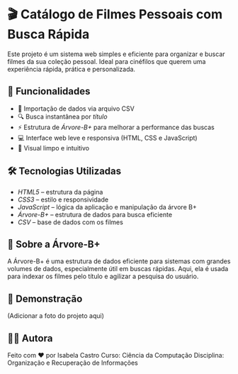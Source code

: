 # 🎬 Catálogo de Filmes Pessoais com Busca Rápida

Este projeto é um sistema web simples e eficiente para organizar e buscar filmes da sua coleção pessoal. Ideal para cinéfilos que querem uma experiência rápida, prática e personalizada.

## 🚀 Funcionalidades

- 📁 Importação de dados via arquivo CSV
- 🔍 Busca instantânea por *título*
- ⚡ Estrutura de *Árvore-B+* para melhorar a performance das buscas
- 💻 Interface web leve e responsiva (HTML, CSS e JavaScript)
- 🎨 Visual limpo e intuitivo

## 🛠️ Tecnologias Utilizadas

- *HTML5* – estrutura da página
- *CSS3* – estilo e responsividade
- *JavaScript* – lógica da aplicação e manipulação da árvore B+
- *Árvore-B+* – estrutura de dados para busca eficiente
- *CSV* – base de dados com os filmes

## 🧠 Sobre a Árvore-B+

A Árvore-B+ é uma estrutura de dados eficiente para sistemas com grandes volumes de dados, especialmente útil em buscas rápidas. Aqui, ela é usada para indexar os filmes pelo título e agilizar a pesquisa do usuário.

## 📸 Demonstração

(Adicionar a foto do projeto aqui)

## 👩‍💻 Autora

Feito com ♥️ por Isabela Castro
Curso: Ciência da Computação
Disciplina: Organização e Recuperação de Informações
